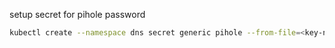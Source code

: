 setup secret for pihole password
```bash
kubectl create --namespace dns secret generic pihole --from-file=<key-name>=<file-name>
```
